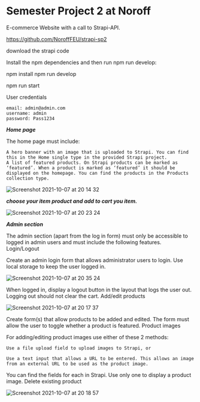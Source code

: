 # Semester Project 2 at Noroff
E-commerce Website with a call to Strapi-API.

https://github.com/NoroffFEU/strapi-sp2

download the strapi code  

Install the npm dependencies and then run npm run develop:

npm install npm run develop

npm run start

User credentials

    email: admin@admin.com
    username: admin
    password: Pass1234
    

    



***Home page***

The home page must include:

    A hero banner with an image that is uploaded to Strapi. You can find this in the Home single type in the provided Strapi project.
    A list of featured products. On Strapi products can be marked as ‘featured’. When a product is marked as ‘featured’ it should be displayed on the homepage. You can find the products in the Products collection type.


![Screenshot 2021-10-07 at 20 14 32](https://user-images.githubusercontent.com/61804928/136440463-7b7392c3-8c9f-4af6-b7cc-0bc0039b8910.png)







***choose your item product and add to cart you item.***

![Screenshot 2021-10-07 at 20 23 24](https://user-images.githubusercontent.com/61804928/136441358-ef948dfc-f4e9-4b6a-b885-6720abb1b8e0.png)






***Admin section***

The admin section (apart from the log in form) must only be accessible to logged in admin users and must include the following features.
Login/Logout

Create an admin login form that allows administrator users to login. Use local storage to keep the user logged in.

![Screenshot 2021-10-07 at 20 35 24](https://user-images.githubusercontent.com/61804928/136442977-2780d842-b178-4b72-b368-7d81170d1e0d.png)


When logged in, display a logout button in the layout that logs the user out. Logging out should not clear the cart.
Add/edit products

![Screenshot 2021-10-07 at 20 17 37](https://user-images.githubusercontent.com/61804928/136441072-1b345734-35c3-4757-a692-e634a2f65441.png)

Create form(s) that allow products to be added and edited. The form must allow the user to toggle whether a product is featured.
Product images

For adding/editing product images use either of these 2 methods:

    Use a file upload field to upload images to Strapi, or
    
    Use a text input that allows a URL to be entered. This allows an image from an external URL to be used as the product image.

You can find the fields for each in Strapi. Use only one to display a product image. Delete existing product

![Screenshot 2021-10-07 at 20 18 57](https://user-images.githubusercontent.com/61804928/136442801-518e7c3d-1094-4e81-9779-7f0e6dbbe7e0.png)


 

 
  

